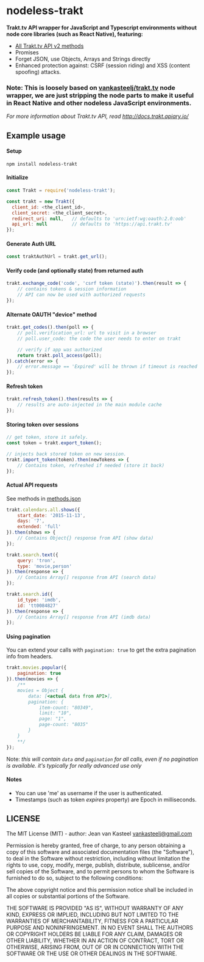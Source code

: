 # nodeless-trakt
**Trakt.tv API wrapper for JavaScript and Typescript environments without node core libraries (such as React Native), featuring:**

- [All Trakt.tv API v2 methods](https://github.com/kgonidis/nodeless-trakt-ts/blob/master/methods.json)
- Promises
- Forget JSON, use Objects, Arrays and Strings directly
- Enhanced protection against: CSRF (session riding) and XSS (content spoofing) attacks.
<!--- [Plugin extension](https://github.com/kdemoya/nodeless-trakt/wiki/Available-plugins)-->

### Note: This is loosely based on [vankasteelj/trakt.tv](https://github.com/vankasteelj/trakt.tv) node wrapper, we are just stripping the node parts to make it useful in React Native and other nodeless JavaScript environments.

*For more information about Trakt.tv API, read http://docs.trakt.apiary.io/*

## Example usage

#### Setup

    npm install nodeless-trakt

#### Initialize
```js
const Trakt = require('nodeless-trakt');

const trakt = new Trakt({
  client_id: <the_client_id>,
  client_secret: <the_client_secret>,
  redirect_uri: null,   // defaults to 'urn:ietf:wg:oauth:2.0:oob'
  api_url: null         // defaults to 'https://api.trakt.tv'
});
```

#### Generate Auth URL
```js
const traktAuthUrl = trakt.get_url();
```

#### Verify code (and optionally state) from returned auth
```js
trakt.exchange_code('code', 'csrf token (state)').then(result => {
    // contains tokens & session information
    // API can now be used with authorized requests
});
```

#### Alternate OAUTH "device" method
```js
trakt.get_codes().then(poll => {
    // poll.verification_url: url to visit in a browser
    // poll.user_code: the code the user needs to enter on trakt

    // verify if app was authorized
    return trakt.poll_access(poll);
}).catch(error => {
    // error.message == 'Expired' will be thrown if timeout is reached
});
```

#### Refresh token
```js
trakt.refresh_token().then(results => {
    // results are auto-injected in the main module cache
});
```

#### Storing token over sessions
```js
// get token, store it safely.
const token = trakt.export_token();

// injects back stored token on new session.
trakt.import_token(token).then(newTokens => {
    // Contains token, refreshed if needed (store it back)
});
```

#### Actual API requests
See methods in [methods.json](https://github.com/kgonidis/nodeless-trakt-ts/blob/master/methods.json)

```js
trakt.calendars.all.shows({
    start_date: '2015-11-13',
    days: '7',
    extended: 'full'
}).then(shows => {
    // Contains Object{} response from API (show data)
});
```

```js
trakt.search.text({
    query: 'tron',
    type: 'movie,person'
}).then(response => {
    // Contains Array[] response from API (search data)
});
```

```js
trakt.search.id({
    id_type: 'imdb',
    id: 'tt0084827'
}).then(response => {
    // Contains Array[] response from API (imdb data)
});
```

#### Using pagination
You can extend your calls with `pagination: true` to get the extra pagination info from headers.

```js
trakt.movies.popular({
    pagination: true
}).then(movies => {
    /**
    movies = Object {
        data: [<actual data from API>],
        pagination: {
            item-count: "80349",
            limit: "10",
            page: "1",
            page-count: "8035"
        }
    }
    **/
});
```

Note: _this will contain `data` and `pagination` for all calls, even if no pagination is available. it's typically for really advanced use only_

<!--#### Load plugins-->
<!--When calling `new Trakt()`, include desired plugins in an object (must be installed from npm):-->

<!--The plugin can be accessed with the key you specify. For example `trakt.images.get()`.-->

<!--#### Write plugins-->
<!--See the [wiki page](https://github.com/vankasteelj/trakt.tv/wiki/Write-plugins-for-trakt.tv).-->

#### Notes
- You can use 'me' as username if the user is authenticated.
- Timestamps (such as token _expires_ property) are Epoch in milliseconds.

## LICENSE

The MIT License (MIT) - author: Jean van Kasteel <vankasteelj@gmail.com>

Permission is hereby granted, free of charge, to any person obtaining a copy
of this software and associated documentation files (the "Software"), to deal
in the Software without restriction, including without limitation the rights
to use, copy, modify, merge, publish, distribute, sublicense, and/or sell
copies of the Software, and to permit persons to whom the Software is
furnished to do so, subject to the following conditions:

The above copyright notice and this permission notice shall be included in
all copies or substantial portions of the Software.

THE SOFTWARE IS PROVIDED "AS IS", WITHOUT WARRANTY OF ANY KIND, EXPRESS OR
IMPLIED, INCLUDING BUT NOT LIMITED TO THE WARRANTIES OF MERCHANTABILITY,
FITNESS FOR A PARTICULAR PURPOSE AND NONINFRINGEMENT. IN NO EVENT SHALL THE
AUTHORS OR COPYRIGHT HOLDERS BE LIABLE FOR ANY CLAIM, DAMAGES OR OTHER
LIABILITY, WHETHER IN AN ACTION OF CONTRACT, TORT OR OTHERWISE, ARISING FROM,
OUT OF OR IN CONNECTION WITH THE SOFTWARE OR THE USE OR OTHER DEALINGS IN
THE SOFTWARE.
